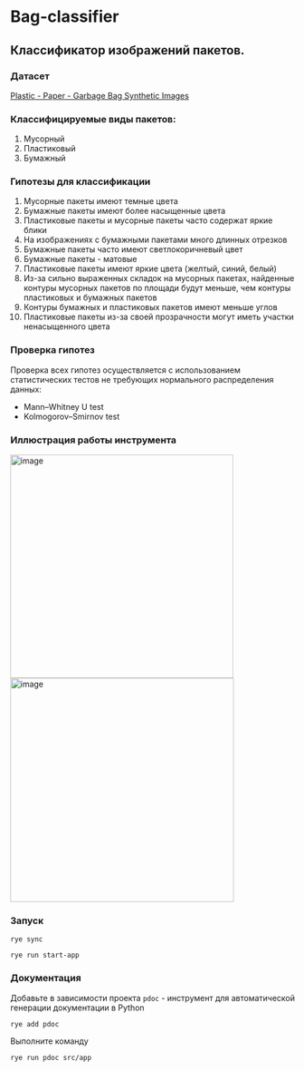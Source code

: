 # Bag-classifier


## Классификатор изображений пакетов.

### Датасет

[Plastic - Paper - Garbage Bag Synthetic Images](https://www.kaggle.com/datasets/vencerlanz09/plastic-paper-garbage-bag-synthetic-images?resource=download)


### Классифицируемые виды пакетов:

1) Мусорный
2) Пластиковый
3) Бумажный

### Гипотезы для классификации

1) Мусорные пакеты имеют темные цвета
2) Бумажные пакеты имеют более насыщенные цвета
3) Пластиковые пакеты и мусорные пакеты часто содержат яркие блики
4) На изображениях с бумажными пакетами много длинных отрезков
5) Бумажные пакеты часто имеют светлокоричневый цвет
6) Бумажные пакеты - матовые
7) Пластиковые пакеты имеют яркие цвета (желтый, синий, белый)
8) Из-за сильно выраженных складок на мусорных пакетах, найденные контуры мусорных пакетов по площади будут меньше, чем контуры пластиковых и бумажных пакетов
9) Контуры бумажных и пластиковых пакетов имеют меньше углов
10) Пластиковые пакеты из-за своей прозрачности могут иметь участки ненасыщенного цвета

### Проверка гипотез

Проверка всех гипотез осуществляется с использованием статистических тестов не требующих нормального распределения данных:

- Mann–Whitney U test
- Kolmogorov–Smirnov test


### Иллюстрация работы инструмента

<img width="394" alt="image" src="https://github.com/user-attachments/assets/20e93bac-6b21-4355-a45f-3dbd2b9fef27" />

<img width="395" alt="image" src="https://github.com/user-attachments/assets/8f15fb9d-31c2-4a20-883b-20714104b1f0" />


### Запуск

```
rye sync
```

```
rye run start-app
```

### Документация

Добавьте в зависимости проекта `pdoc` - инструмент для автоматической генерации документации в Python

```
rye add pdoc
```

Выполните команду

```
rye run pdoc src/app
```
